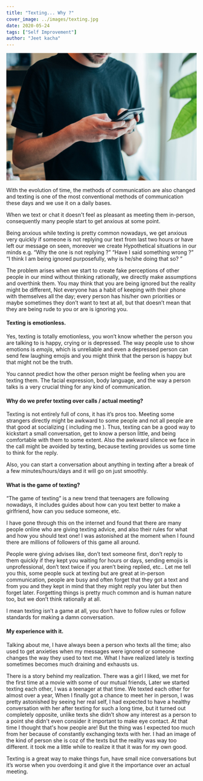 ```yaml
---
title: "Texting... Why ?"
cover_image: ../images/texting.jpg
date: 2020-05-24
tags: ["Self Improvement"]
author: "Jeet kacha"
---
```


![texting](../images/texting.jpg)

With the evolution of time, the methods of communication are also changed and texting is one of the most conventional methods of communication these days and we use it on a daily bases.

When we text or chat it doesn't feel as pleasant as meeting them in-person, consequently many people start to get anxious at some point.

Being anxious while texting is pretty common nowadays, we get anxious very quickly if someone is not replying our text from last two hours or have left our message on seen, moreover we create Hypothetical situations in our minds e.g.
“Why the one is not replying ?”
“Have I said something wrong ?”
“I think I am being ignored purposefully, why is he/she doing that so? ”

The problem arises when we start to create fake perceptions of other people in our mind without thinking rationally, we directly make assumptions and overthink them. You may think that you are being ignored but the reality might be different, Not everyone has a habit of keeping with their phone with themselves all the day; every person has his/her own priorities or maybe sometimes they don’t want to text at all, but that doesn’t mean that they are being rude to you or are is ignoring you.

#### Texting is emotionless.

Yes, texting is totally emotionless, you won’t know whether the person you are talking to is happy, crying or is depressed. The way people use to show emotions is _emojis_, which is unreliable and even a depressed person can send few laughing emojis and you might think that the person is happy but that might not be the truth.

You cannot predict how the other person might be feeling when you are texting them. The facial expression, body language, and the way a person talks is a very crucial thing for any kind of communication.

#### Why do we prefer texting over calls / actual meeting?

Texting is not entirely full of cons, it has it’s pros too. Meeting some strangers directly might be awkward to some people and not all people are that good at socializing ( including me ). Thus, texting can be a good way to kickstart a small conversation, get to know a person little, and being comfortable with them to some extent. Also the awkward silence we face in the call might be avoided by texting, because texting provides us some time to think for the reply.

Also, you can start a conversation about anything in texting after a break of a few minutes/hours/days and it will go on just smoothly.

#### What is the game of texting?

“The game of texting” is a new trend that teenagers are following nowadays, it includes guides about how can you text better to make a girlfriend, how can you seduce someone, etc.

I have gone through this on the internet and found that there are many people online who are giving texting advice, and also their rules for what and how you should text one! I was astonished at the moment when I found there are millions of followers of this game all around.

People were giving advises like, don’t text someone first, don’t reply to them quickly if they kept you waiting for hours or days, sending emojis is unprofessional, don’t text twice if you aren’t being replied, etc.. Let me tell you this, some people suck at texting but are great at in-person communication, people are busy and often forget that they got a text and from you and they kept in mind that they might reply you later but then forget later. Forgetting things is pretty much common and is human nature too, but we don’t think rationally at all.

I mean texting isn’t a game at all, you don’t have to follow rules or follow standards for making a damn conversation.

#### My experience with it.

Talking about me, I have always been a person who texts all the time; also used to get anxieties when my messages were ignored or someone changes the way they used to text me. What I have realized lately is texting sometimes becomes much draining and exhausts us.

There is a story behind my realization. There was a girl I liked, we met for the first time at a movie with some of our mutual friends, Later we started texting each other, I was a teenager at that time. We texted each other for almost over a year, When I finally got a chance to meet her in person, I was pretty astonished by seeing her real self, I had expected to have a healthy conversation with her after texting for such a long time, but it turned out completely opposite, unlike texts she didn’t show any interest as a person to a point she didn't even consider it important to make eye contact. At that time I thought that's how people are! But the thing was I expected too much from her because of constantly exchanging texts with her. I had an image of the kind of person she is coz of the texts but the reality was way too different. it took me a little while to realize it that it was for my own good.

Texting is a great way to make things fun, have small nice conversations but it’s worse when you overdoing it and give it the importance over an actual meeting.
